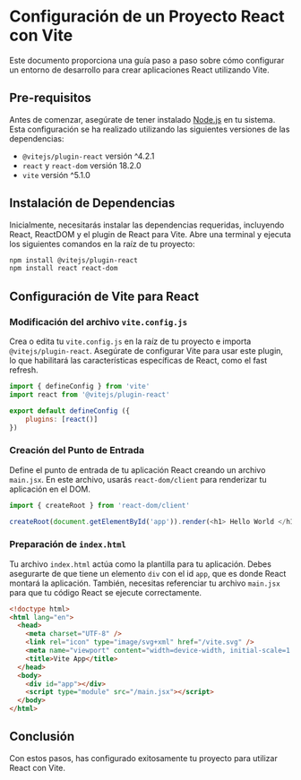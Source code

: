 # Configuración de un Proyecto React con Vite

Este documento proporciona una guía paso a paso sobre cómo configurar un entorno de desarrollo para crear aplicaciones React utilizando Vite.

## Pre-requisitos

Antes de comenzar, asegúrate de tener instalado [Node.js](https://nodejs.org/) en tu sistema. Esta configuración se ha realizado utilizando las siguientes versiones de las dependencias:

- `@vitejs/plugin-react` versión ^4.2.1
- `react` y `react-dom` versión 18.2.0
- `vite` versión ^5.1.0

## Instalación de Dependencias

Inicialmente, necesitarás instalar las dependencias requeridas, incluyendo React, ReactDOM y el plugin de React para Vite. Abre una terminal y ejecuta los siguientes comandos en la raíz de tu proyecto:

```bash
npm install @vitejs/plugin-react
npm install react react-dom
```

## Configuración de Vite para React

### Modificación del archivo `vite.config.js`

Crea o edita tu `vite.config.js` en la raíz de tu proyecto e importa `@vitejs/plugin-react`. Asegúrate de configurar Vite para usar este plugin, lo que habilitará las características específicas de React, como el fast refresh.

```javascript
import { defineConfig } from 'vite'
import react from '@vitejs/plugin-react'

export default defineConfig ({
    plugins: [react()]
})
```

### Creación del Punto de Entrada

Define el punto de entrada de tu aplicación React creando un archivo `main.jsx`. En este archivo, usarás `react-dom/client` para renderizar tu aplicación en el DOM.

```javascript
import { createRoot } from 'react-dom/client'

createRoot(document.getElementById('app')).render(<h1> Hello World </h1>)
```

### Preparación de `index.html`

Tu archivo `index.html` actúa como la plantilla para tu aplicación. Debes asegurarte de que tiene un elemento `div` con el id `app`, que es donde React montará la aplicación. También, necesitas referenciar tu archivo `main.jsx` para que tu código React se ejecute correctamente.

```html
<!doctype html>
<html lang="en">
  <head>
    <meta charset="UTF-8" />
    <link rel="icon" type="image/svg+xml" href="/vite.svg" />
    <meta name="viewport" content="width=device-width, initial-scale=1.0" />
    <title>Vite App</title>
  </head>
  <body>
    <div id="app"></div>
    <script type="module" src="/main.jsx"></script>
  </body>
</html>
```

## Conclusión

Con estos pasos, has configurado exitosamente tu proyecto para utilizar React con Vite.